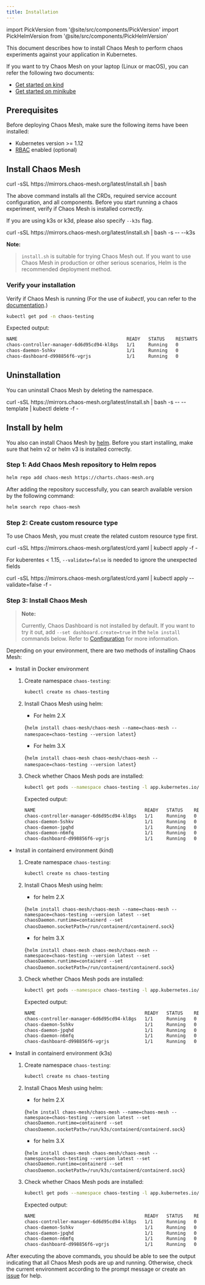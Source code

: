 ```yaml
---
title: Installation
---
```


import PickVersion from '@site/src/components/PickVersion'
import PickHelmVersion from '@site/src/components/PickHelmVersion'

This document describes how to install Chaos Mesh to perform chaos experiments against your application in Kubernetes.

If you want to try Chaos Mesh on your laptop (Linux or macOS), you can refer the following two documents:

- [Get started on kind](../get_started/get_started_on_kind.md)
- [Get started on minikube](../get_started/get_started_on_minikube.md)

## Prerequisites

Before deploying Chaos Mesh, make sure the following items have been installed:

- Kubernetes version >= 1.12
- [RBAC](https://kubernetes.io/docs/admin/authorization/rbac) enabled (optional)

## Install Chaos Mesh

<PickVersion className="language-bash">
  curl -sSL https://mirrors.chaos-mesh.org/latest/install.sh | bash
</PickVersion>

The above command installs all the CRDs, required service account configuration, and all components.
Before you start running a chaos experiment, verify if Chaos Mesh is installed correctly.

If you are using k3s or k3d, please also specify `--k3s` flag.

<PickVersion className="language-bash">
  curl -sSL https://mirrors.chaos-mesh.org/latest/install.sh | bash -s -- --k3s
</PickVersion>

**Note:**

> `install.sh` is suitable for trying Chaos Mesh out. If you want to use Chaos Mesh in production or other serious scenarios, Helm is the recommended deployment method.

### Verify your installation

Verify if Chaos Mesh is running (For the use of _kubectl_, you can refer to the [documentation](https://kubernetes.io/docs/reference/generated/kubectl/kubectl-commands).)

```bash
kubectl get pod -n chaos-testing
```

Expected output:

```bash
NAME                                        READY   STATUS    RESTARTS   AGE
chaos-controller-manager-6d6d95cd94-kl8gs   1/1     Running   0          3m40s
chaos-daemon-5shkv                          1/1     Running   0          3m40s
chaos-dashboard-d998856f6-vgrjs             1/1     Running   0          3m40s
```

## Uninstallation

You can uninstall Chaos Mesh by deleting the namespace.

<PickVersion className="language-bash">
  curl -sSL https://mirrors.chaos-mesh.org/latest/install.sh | bash -s -- --template | kubectl delete -f -
</PickVersion>

## Install by helm

You also can install Chaos Mesh by [helm](https://helm.sh).
Before you start installing, make sure that helm v2 or helm v3 is installed correctly.

### Step 1: Add Chaos Mesh repository to Helm repos

```bash
helm repo add chaos-mesh https://charts.chaos-mesh.org
```

After adding the repository successfully, you can search available version by the following command:

```bash
helm search repo chaos-mesh
```

### Step 2: Create custom resource type

To use Chaos Mesh, you must create the related custom resource type first.

<PickVersion className="language-bash">
  curl -sSL https://mirrors.chaos-mesh.org/latest/crd.yaml | kubectl apply -f -
</PickVersion>

For kuberentes < 1.15, `--validate=false` is needed to ignore the unexpected fields

<PickVersion className="language-bash">
  curl -sSL https://mirrors.chaos-mesh.org/latest/crd.yaml | kubectl apply --validate=false -f -
</PickVersion>

### Step 3: Install Chaos Mesh

> **Note:**
>
> Currently, Chaos Dashboard is not installed by default. If you want to try it out, add `--set dashboard.create=true` in the `helm install` commands below. Refer to [Configuration](https://github.com/chaos-mesh/chaos-mesh/tree/master/helm/chaos-mesh#configuration) for more information.

Depending on your environment, there are two methods of installing Chaos Mesh:

- Install in Docker environment

  1. Create namespace `chaos-testing`:

     ```bash
     kubectl create ns chaos-testing
     ```

  2. Install Chaos Mesh using helm:

     - For helm 2.X

     <PickHelmVersion className="language-bash">{`helm install chaos-mesh/chaos-mesh --name=chaos-mesh --namespace=chaos-testing --version latest`}</PickHelmVersion>

     - For helm 3.X

     <PickHelmVersion className="language-bash">{`helm install chaos-mesh chaos-mesh/chaos-mesh --namespace=chaos-testing --version latest`}</PickHelmVersion>

  3. Check whether Chaos Mesh pods are installed:

     ```bash
     kubectl get pods --namespace chaos-testing -l app.kubernetes.io/instance=chaos-mesh
     ```

     Expected output:

     ```bash
     NAME                                        READY   STATUS    RESTARTS   AGE
     chaos-controller-manager-6d6d95cd94-kl8gs   1/1     Running   0          3m40s
     chaos-daemon-5shkv                          1/1     Running   0          3m40s
     chaos-daemon-jpqhd                          1/1     Running   0          3m40s
     chaos-daemon-n6mfq                          1/1     Running   0          3m40s
     chaos-dashboard-d998856f6-vgrjs             1/1     Running   0          3m40s
     ```

- Install in containerd environment (kind)

  1. Create namespace `chaos-testing`:

     ```bash
     kubectl create ns chaos-testing
     ```

  2. Install Chaos Mesh using helm:

     - for helm 2.X

     <PickHelmVersion className="language-bash">{`helm install chaos-mesh/chaos-mesh --name=chaos-mesh --namespace=chaos-testing --version latest --set chaosDaemon.runtime=containerd --set chaosDaemon.socketPath=/run/containerd/containerd.sock`}</PickHelmVersion>

     - for helm 3.X

     <PickHelmVersion className="language-bash">{`helm install chaos-mesh chaos-mesh/chaos-mesh --namespace=chaos-testing --version latest --set chaosDaemon.runtime=containerd --set chaosDaemon.socketPath=/run/containerd/containerd.sock`}</PickHelmVersion>

  3. Check whether Chaos Mesh pods are installed:

     ```bash
     kubectl get pods --namespace chaos-testing -l app.kubernetes.io/instance=chaos-mesh
     ```

     Expected output:

     ```bash
     NAME                                        READY   STATUS    RESTARTS   AGE
     chaos-controller-manager-6d6d95cd94-kl8gs   1/1     Running   0          3m40s
     chaos-daemon-5shkv                          1/1     Running   0          3m40s
     chaos-daemon-jpqhd                          1/1     Running   0          3m40s
     chaos-daemon-n6mfq                          1/1     Running   0          3m40s
     chaos-dashboard-d998856f6-vgrjs             1/1     Running   0          3m40s
     ```

- Install in containerd environment (k3s)

  1. Create namespace `chaos-testing`:

     ```bash
     kubectl create ns chaos-testing
     ```

  2. Install Chaos Mesh using helm:

     - for helm 2.X

     <PickHelmVersion className="language-bash">{`helm install chaos-mesh/chaos-mesh --name=chaos-mesh --namespace=chaos-testing --version latest --set chaosDaemon.runtime=containerd --set chaosDaemon.socketPath=/run/k3s/containerd/containerd.sock`}</PickHelmVersion>

     - for helm 3.X

     <PickHelmVersion className="language-bash">{`helm install chaos-mesh chaos-mesh/chaos-mesh --namespace=chaos-testing --version latest --set chaosDaemon.runtime=containerd --set chaosDaemon.socketPath=/run/k3s/containerd/containerd.sock`}</PickHelmVersion>

  3. Check whether Chaos Mesh pods are installed:

     ```bash
     kubectl get pods --namespace chaos-testing -l app.kubernetes.io/instance=chaos-mesh
     ```

     Expected output:

     ```bash
     NAME                                        READY   STATUS    RESTARTS   AGE
     chaos-controller-manager-6d6d95cd94-kl8gs   1/1     Running   0          3m40s
     chaos-daemon-5shkv                          1/1     Running   0          3m40s
     chaos-daemon-jpqhd                          1/1     Running   0          3m40s
     chaos-daemon-n6mfq                          1/1     Running   0          3m40s
     chaos-dashboard-d998856f6-vgrjs             1/1     Running   0          3m40s
     ```

After executing the above commands, you should be able to see the output indicating that all Chaos Mesh pods are up and running. Otherwise, check the current environment according to the prompt message or create an [issue](https://github.com/chaos-mesh/chaos-mesh/issues) for help.
